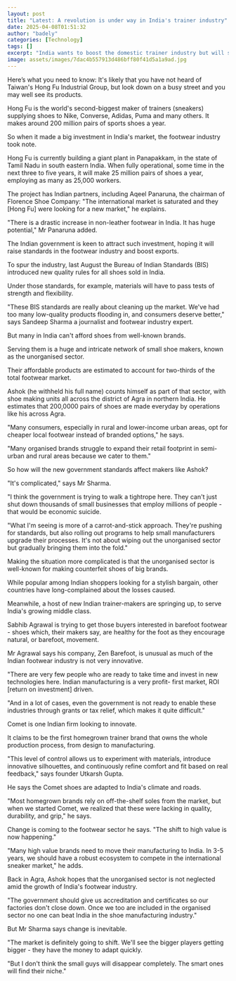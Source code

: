 ```yaml
---
layout: post
title: "Latest: A revolution is under way in India's trainer industry"
date: 2025-04-08T01:51:32
author: "badely"
categories: [Technology]
tags: []
excerpt: "India wants to boost the domestic trainer industry but will small domestic makers suffer?"
image: assets/images/7dac4b557913d486bff80f41d5a1a9ad.jpg
---
```


Here’s what you need to know: It's likely that you have not heard of Taiwan's Hong Fu Industrial Group, but look down on a busy street and you may well see its products.

Hong Fu is the world's second-biggest maker of trainers (sneakers) supplying shoes to Nike, Converse, Adidas, Puma and many others. It makes around 200 million pairs of sports shoes a year.

So when it made a big investment in India's market, the footwear industry took note. 

Hong Fu is currently building a giant plant in Panapakkam, in the state of Tamil Nadu in south eastern India. When fully operational, some time in the next three to five years, it will make 25 million pairs of shoes a year, employing as many as 25,000 workers.

The project has Indian partners, including Aqeel Panaruna, the chairman of Florence Shoe Company: "The international market is saturated and they [Hong Fu] were looking for a new market," he explains. 

"There is a drastic increase in non-leather footwear in India. It has huge potential," Mr Panaruna added.

The Indian government is keen to attract such investment, hoping it will raise standards in the footwear industry and boost exports.

To spur the industry, last August the Bureau of Indian Standards (BIS) introduced new quality rules for all shoes sold in India. 

Under those standards, for example, materials will have to pass tests of strength and flexibility.

"These BIS standards are really about cleaning up the market. We've had too many low-quality products flooding in, and consumers deserve better," says Sandeep Sharma a journalist and footwear industry expert. 

But many in India can't afford shoes from well-known brands. 

Serving them is a huge and intricate network of small shoe makers, known as the unorganised sector. 

Their affordable products are estimated to account for two-thirds of the total footwear market. 

Ashok (he withheld his full name) counts himself as part of that sector, with shoe making units all across the district of Agra in northern India. He estimates that 200,0000 pairs of shoes are made everyday by operations like his across Agra. 

"Many consumers, especially in rural and lower-income urban areas, opt for cheaper local footwear instead of branded options," he says.

"Many organised brands struggle to expand their retail footprint in semi-urban and rural areas because we cater to them."

So how will the new government standards affect makers like Ashok?

"It's complicated," says Mr Sharma. 

"I think the government is trying to walk a tightrope here. They can't just shut down thousands of small businesses that employ millions of people - that would be economic suicide.

"What I'm seeing is more of a carrot-and-stick approach. They're pushing for standards, but also rolling out programs to help small manufacturers upgrade their processes. It's not about wiping out the unorganised sector but gradually bringing them into the fold."

Making the situation more complicated is that the unorganised sector is well-known for making counterfeit shoes of big brands. 

While popular among Indian shoppers looking for a stylish bargain, other countries have long-complained about the losses caused.

Meanwhile, a host of new Indian trainer-makers are springing up, to serve India's growing middle class.

Sabhib Agrawal is trying to get those buyers interested in barefoot footwear - shoes which, their makers say, are healthy for the foot as they encourage natural, or barefoot, movement.

Mr Agrawal says his company, Zen Barefoot, is unusual as much of the Indian footwear industry is not very innovative. 

"There are very few people who are ready to take time and invest in new technologies here. Indian manufacturing is a very profit- first market, ROI [return on investment] driven.

"And in a lot of cases, even the government is not ready to enable these industries through grants or tax relief, which makes it quite difficult."

Comet is one Indian firm looking to innovate.

It claims to be the first homegrown trainer brand that owns the whole production process, from design to manufacturing.

"This level of control allows us to experiment with materials, introduce innovative silhouettes, and continuously refine comfort and fit based on real feedback," says founder Utkarsh Gupta.

He says the Comet shoes are adapted to India's climate and roads.

"Most homegrown brands rely on off-the-shelf soles from the market, but when we started Comet, we realized that these were lacking in quality, durability, and grip," he says.

Change is coming to the footwear sector he says. "The shift to high value is now happening."

"Many high value brands need to move their manufacturing to India. In 3-5 years, we should have a robust ecosystem to compete in the international sneaker market," he adds. 

Back in Agra, Ashok hopes that the unorganised sector is not neglected amid the growth of India's footwear industry.

"The government should give us accreditation and certificates so our factories don't close down. Once we too are included in the organised sector no one can beat India in the shoe manufacturing industry."

But Mr Sharma says change is inevitable.

"The market is definitely going to shift. We'll see the bigger players getting bigger - they have the money to adapt quickly.

"But I don't think the small guys will disappear completely. The smart ones will find their niche."

